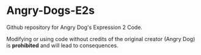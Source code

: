 # Angry-Dogs-E2s

Github repository for Angry Dog's Expression 2 Code.

Modifying or using code without credits of the original creator (Angry Dog) is **prohibited** and will lead to consequences.
